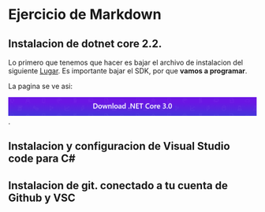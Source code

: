 
# Ejercicio de Markdown


## Instalacion  de dotnet core 2.2.
Lo primero que tenemos que hacer 
es bajar el archivo de instalacion del siguiente 
[Lugar](https://dotnet.microsoft.com/download/dotnet-core/3.0).
Es importante bajar el SDK, por que **vamos a programar**.

La pagina se ve asi:

![imagen dotnet 3.0](https://github.com/Sebashhdez13/POO-2020/blob/master/Setup/img/dotnet%203.0.PNG).
## Instalacion y configuracion de Visual Studio code para C#

## Instalacion de git. conectado a tu cuenta de Github y VSC
